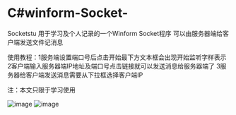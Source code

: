 # C#winform-Socket-
Socketstu
用于学习及个人记录的一个Winform Socket程序
可以由服务器端给客户端发送文件记消息

使用教程：1服务端设置端口号后点击开始最下方文本框会出现开始监听字样表示
         2客户端输入服务器端IP地址及端口号点击链接就可以发送消息给服务器端了
         3服务器给客户端发送消息需要从下拉框选择客户端IP


注：本文只限于学习使用

![image](https://user-images.githubusercontent.com/67530213/132668115-e220e8e3-c2f1-4df7-aa6b-c464e095c253.png)
![image](https://user-images.githubusercontent.com/67530213/132668147-a770d15e-246b-482f-90d9-4c1790df0bc7.png)

